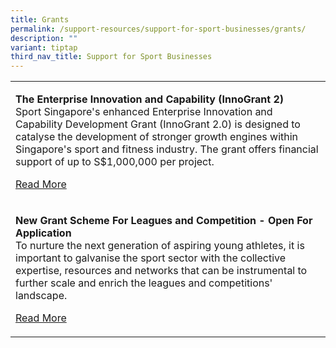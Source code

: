 ```yaml
---
title: Grants
permalink: /support-resources/support-for-sport-businesses/grants/
description: ""
variant: tiptap
third_nav_title: Support for Sport Businesses
---
```

<table style="minWidth: 25px">
<colgroup>
<col>
</colgroup>
<tbody>
<tr>
<td rowspan="1" colspan="1">
<p><strong>The Enterprise Innovation and Capability (InnoGrant 2)</strong>
<br>Sport Singapore's enhanced Enterprise Innovation and Capability Development
Grant (InnoGrant 2.0) is designed to catalyse the development of stronger
growth engines within Singapore's sport and fitness industry. The grant
offers financial support of up to S$1,000,000 per project.</p>
<p><a href="/support-resources/support-for-sport-businesses/grants/the-enterprise-innovation-and-capability/" rel="noopener noreferrer nofollow" target="_blank">Read More</a>
</p>
</td>
</tr>
<tr>
<td rowspan="1" colspan="1">
<p><strong>New Grant Scheme For Leagues and Competition - Open For Application</strong>
<br>To nurture the next generation of aspiring young athletes, it is important
to galvanise the sport sector with the collective expertise, resources
and networks that can be instrumental to further scale and enrich the leagues
and competitions' landscape.</p>
<p><a href="/support-resources/support-for-sport-businesses/grants/new-grant-scheme-for-leagues-competitions/" rel="noopener noreferrer nofollow" target="_blank">Read More</a>
</p>
</td>
</tr>
</tbody>
</table>
<h4></h4>
<p></p>